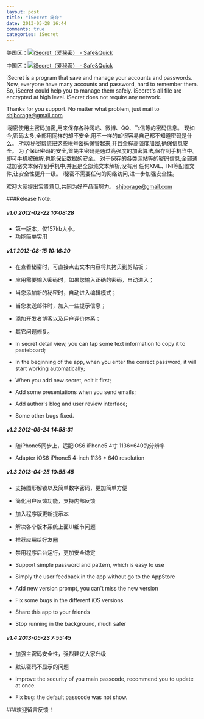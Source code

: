 ```yaml
---
layout: post
title: "iSecret 简介"
date: 2013-05-28 16:44
comments: true
categories: iSecret
---
```


美国区：<a href="https://itunes.apple.com/us/app/isecret-ai-mi-mi/id502265634?mt=8&uo=4" target="itunes_store"><img src="http://r.mzstatic.com/images/web/linkmaker/badge_appstore-lrg.gif" alt="iSecret（爱秘密） - Safe&Quick" style="border: 0;"/></a>  

中国区：<a href="https://itunes.apple.com/cn/app/isecret-ai-mi-mi/id502265634?mt=8&uo=4" target="itunes_store"><img src="http://r.mzstatic.com/images/web/linkmaker/badge_appstore-lrg.gif" alt="iSecret（爱秘密） - Safe&Quick" style="border: 0;"/></a>
  


iSecret is a program that save and manage your accounts and passwords. 
Now, everyone have many accounts and password, hard to remember them. 
So, iSecret could help you to manage them safely. 
iSecret's all file are encrypted at high level. 
iSecret does not require any network. 

Thanks for you support. No matter what problem, just mail to shjborage@gmail.com 


i秘密使用主密码加密,用来保存各种网站、微博、QQ、飞信等的密码信息。 
现如今,密码太多,全部用同样的却不安全,用不一样的却很容易自己都不知道密码是什么。 
所以i秘密帮您把这些帐号密码保管起来,并且全程高强度加密,确保信息安全。 
为了保证密码的安全,首先主密码是通过高强度的加密算法,保存到手机当中。 
即可手机被破解,也能保证数据的安全。 
对于保存的各类网站等的密码信息,全部通过加密文本保存到手机中,并且是全部纯文本解析,没有用 
任何XML、INI等配置文件,让安全性更升一级。 
i秘密不需要任何的网络访问,进一步加强安全性。 

欢迎大家提出宝贵意见,共同为好产品而努力。
[shjborage@gmail.com](mailto:shjborage@gmail.com)





###Release Note:

##### v1.0	2012-02-22 10:08:28

*	第一版本，仅157kb大小。 
*	功能简单实用


##### v1.1	2012-08-15 10:16:20

*	在查看秘密时，可直接点击文本内容将其拷贝到剪贴板； 
*	应用需要输入密码时，如果您输入正确的密码，自动进入； 
*	当您添加新的秘密时，自动进入编辑模式； 
*	当您发送邮件时，加入一些提示信息； 
*	添加开发者博客以及用户评价体系； 
*	其它问题修复。 

*	In secret detail view, you can tap some text information to copy it to pasteboard; 
*	In the beginning of the app, when you enter the correct password, it will start working automatically; 
*	When you add new secret, edit it first; 
*	Add some presentations when you send emails; 
*	Add author's blog and user review interface; 
*	Some other bugs fixed. 

##### v1.2	2012-09-24 14:58:31

*	随iPhone5同步上，适配iOS6 iPhone5 4寸 1136*640的分辨率 

*	Adapter iOS6 iPhone5 4-inch 1136 * 640 resolution

##### v1.3	2013-04-25 10:55:45

*	支持图形解锁以及简单数字密码，更加简单方便 
*	简化用户反馈功能，支持内部反馈 
*	加入程序版更新提示本 
*	解决各个版本系统上面UI细节问题 
*	推荐应用给好友圈 
*	禁用程序后台运行，更加安全稳定

*	Support simple password and pattern, which is easy to use 
*	Simply the user feedback in the app without go to the AppStore 
*	Add new version prompt, you can't miss the new version 
*	Fix some bugs in the different iOS versions 
*	Share this app to your friends 
*	Stop running in the background, much safer

##### v1.4	2013-05-23 7:55:45

*	加强主密码安全性，强烈建议大家升级
*	默认密码不显示的问题

*	Improve the security of you main passcode, recommend you to update at once.
*	Fix bug: the default passcode was not show.




###欢迎留言反馈！


